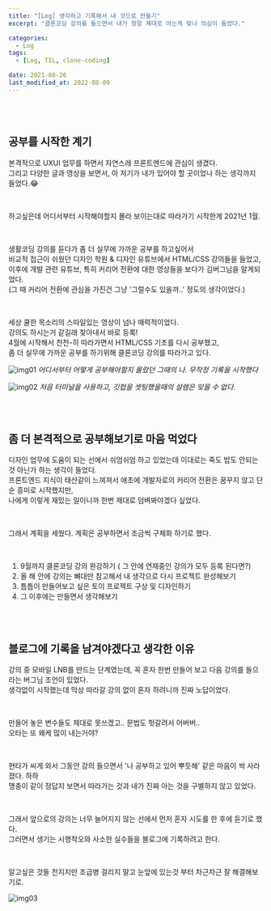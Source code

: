 ```yaml
---
title: "[Log] 생각하고 기록해서 내 것으로 만들기"
excerpt: "클론코딩 강의를 들으면서 내가 정말 제대로 아는게 맞나 의심이 들었다."

categories: 
  - Log
tags:
  - [Log, TIL, clone-coding]

date: 2021-08-26
last_modified_at: 2022-08-09
---
```


<br>
<br>

## 공부를 시작한 계기

본격적으로 UXUI 업무를 하면서 자연스레 프론트엔드에 관심이 생겼다. <br>
그리고 다양한 글과 영상을 보면서, 아 저기가 내가 있어야 할 곳이었나 하는 생각까지 들었다.😂

<br>

하고싶은데 어디서부터 시작해야할지 몰라 보이는대로 따라가기 시작한게 2021년 1월.

<br>

생활코딩 강의를 듣다가 좀 더 실무에 가까운 공부를 하고싶어서<br>
비교적 접근이 쉬웠던 디자인 학원 & 디자인 유튜브에서 HTML/CSS 강의들을 들었고,<br>
이후에 개발 관련 유튜브, 특히 커리어 전환에 대한 영상들을 보다가 김버그님을 알게되었다.<br>
(그 때 커리어 전환에 관심을 가진건 그냥 '그럴수도 있을까..' 정도의 생각이었다.)

<br>

세상 쿨한 목소리의 스따일있는 영상이 넘나 매력적이었다.<br>
강의도 하시는거 같길래 찾아내서 바로 등록!<br>
4월에 시작해서 천천-히 따라가면서 HTML/CSS 기초를 다시 공부했고,<br>
좀 더 실무에 가까운 공부를 하기위해 클론코딩 강의를 따라가고 있다.

![img01](https://user-images.githubusercontent.com/81657811/183655704-1e39e6b8-bae8-4b5e-b71d-ac112663e58e.png)
_어디서부터 어떻게 공부해야할지 몰랐던 그때의 나. 무작정 기록을 시작했다_

![img02](https://user-images.githubusercontent.com/81657811/183655722-0ff0b456-e21d-4145-b0ff-e66d8fdb3b1d.png)
_처음 터미널을 사용하고, 깃헙을 셋팅했을때의 설렘은 잊을 수 없다._

<br>
<br>

## 좀 더 본격적으로 공부해보기로 마음 먹었다

디자인 업무에 도움이 되는 선에서 쉬엄쉬엄 하고 있었는데 이대로는 죽도 밥도 안되는 것 아닌가 하는 생각이 들었다.<br>
프론트엔드 지식이 태산같이 느껴져서 애초에 개발자로의 커리어 전환은 꿈꾸지 않고 단순 흥미로 시작했지만,<br>
나에게 이렇게 재밌는 일이니까 한번 제대로 덤벼봐야겠다 싶었다.

<br>

그래서 계획을 세웠다. 계획은 공부하면서 조금씩 구체화 하기로 했다.

<br>

1. 9월까지 클론코딩 강의 완강하기 ( 그 안에 연재중인 강의가 모두 등록 된다면?)
2. 올 해 안에 강의는 뼈대만 참고해서 내 생각으로 다시 프로젝트 완성해보기
3. 틈틈이 만들어보고 싶은 토이 프로젝트 구상 및 디자인하기
4. 그 이후에는 만들면서 생각해보기

<br>
<br>

## 블로그에 기록을 남겨야겠다고 생각한 이유

강의 중 모바일 LNB를 만드는 단계였는데, 꼭 혼자 한번 만들어 보고 다음 강의를 들으라는 버그님 조언이 있었다.<br>
생각없이 시작했는데 막상 따라갈 강의 없이 혼자 하려니까 진짜 노답이었다.

<br>

만들어 놓은 변수들도 제대로 못쓰겠고.. 문법도 헛갈려서 어버버..<br>
오타는 또 왜케 많이 내는거야?

<br>

현타가 씨게 와서 그동안 강의 들으면서 '나 공부하고 있어 뿌듯해' 같은 마음이 싹 사라졌다. 하하<br>
맹충이 같이 정답지 보면서 따라가는 것과 내가 진짜 아는 것을 구별하지 않고 있었다.

<br>

그래서 앞으로의 강의는 너무 늘어지지 않는 선에서 먼저 혼자 시도를 한 후에 듣기로 했다.<br>
그러면서 생기는 시행착오와 사소한 실수들을 블로그에 기록하려고 한다.

<br>

알고싶은 것들 천지지만 조급병 걸리지 말고 눈앞에 있는것 부터 차근차근 잘 해결해보기로.

![img03](https://user-images.githubusercontent.com/81657811/183655728-b6adffae-c38c-489c-a030-517035013fbd.png)
